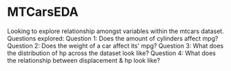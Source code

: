 # MTCarsEDA
Looking to explore relationship amongst variables within the mtcars dataset.
Questions explored:
Question 1: Does the amount of cylinders affect mpg?
Question 2: Does the weight of a car affect its' mpg?
Question 3: What does the distribution of hp across the dataset look like?
Question 4: What does the relationship between displacement & hp look like?
